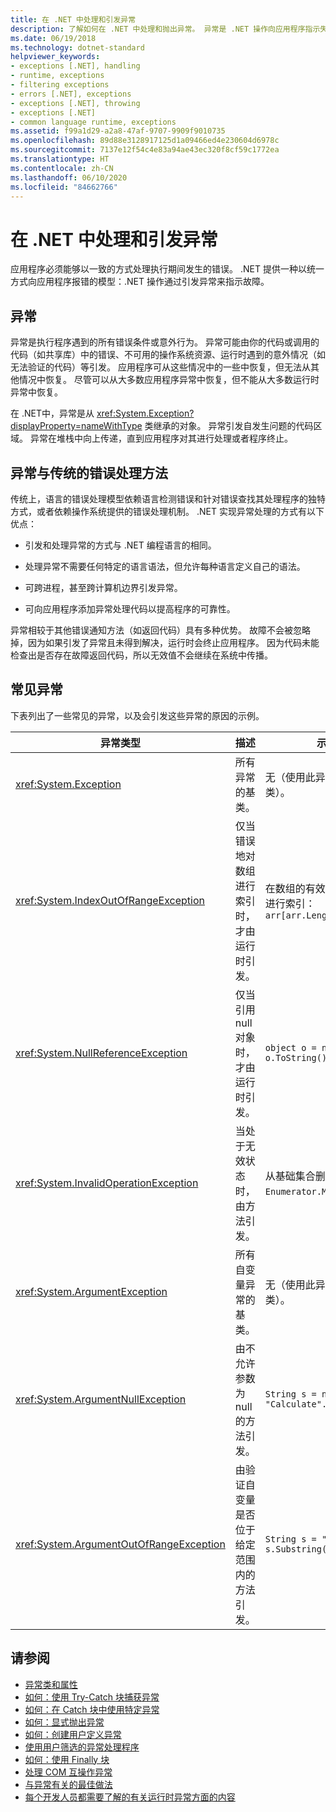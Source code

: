 ```yaml
---
title: 在 .NET 中处理和引发异常
description: 了解如何在 .NET 中处理和抛出异常。 异常是 .NET 操作向应用程序指示失败的方式。
ms.date: 06/19/2018
ms.technology: dotnet-standard
helpviewer_keywords:
- exceptions [.NET], handling
- runtime, exceptions
- filtering exceptions
- errors [.NET], exceptions
- exceptions [.NET], throwing
- exceptions [.NET]
- common language runtime, exceptions
ms.assetid: f99a1d29-a2a8-47af-9707-9909f9010735
ms.openlocfilehash: 89d88e3128917125d1a09466ed4e230604d6978c
ms.sourcegitcommit: 7137e12f54c4e83a94ae43ec320f8cf59c1772ea
ms.translationtype: HT
ms.contentlocale: zh-CN
ms.lasthandoff: 06/10/2020
ms.locfileid: "84662766"
---
```

# <a name="handling-and-throwing-exceptions-in-net"></a>在 .NET 中处理和引发异常

应用程序必须能够以一致的方式处理执行期间发生的错误。 .NET 提供一种以统一方式向应用程序报错的模型：.NET 操作通过引发异常来指示故障。

## <a name="exceptions"></a>异常

异常是执行程序遇到的所有错误条件或意外行为。 异常可能由你的代码或调用的代码（如共享库）中的错误、不可用的操作系统资源、运行时遇到的意外情况（如无法验证的代码）等引发。 应用程序可从这些情况中的一些中恢复，但无法从其他情况中恢复。 尽管可以从大多数应用程序异常中恢复，但不能从大多数运行时异常中恢复。

在 .NET中，异常是从 <xref:System.Exception?displayProperty=nameWithType> 类继承的对象。 异常引发自发生问题的代码区域。 异常在堆栈中向上传递，直到应用程序对其进行处理或者程序终止。

## <a name="exceptions-vs-traditional-error-handling-methods"></a>异常与传统的错误处理方法

传统上，语言的错误处理模型依赖语言检测错误和针对错误查找其处理程序的独特方式，或者依赖操作系统提供的错误处理机制。 .NET 实现异常处理的方式有以下优点：

- 引发和处理异常的方式与 .NET 编程语言的相同。

- 处理异常不需要任何特定的语言语法，但允许每种语言定义自己的语法。

- 可跨进程，甚至跨计算机边界引发异常。

- 可向应用程序添加异常处理代码以提高程序的可靠性。

异常相较于其他错误通知方法（如返回代码）具有多种优势。 故障不会被忽略掉，因为如果引发了异常且未得到解决，运行时会终止应用程序。 因为代码未能检查出是否存在故障返回代码，所以无效值不会继续在系统中传播。

## <a name="common-exceptions"></a>常见异常

下表列出了一些常见的异常，以及会引发这些异常的原因的示例。

| 异常类型 | 描述 | 示例 |
| -------------- | ----------- | ------- |
| <xref:System.Exception> | 所有异常的基类。 | 无（使用此异常的派生类）。 |
| <xref:System.IndexOutOfRangeException> | 仅当错误地对数组进行索引时，才由运行时引发。 | 在数组的有效范围外对数组进行索引： <br /> `arr[arr.Length+1]` |
| <xref:System.NullReferenceException> | 仅当引用 null 对象时，才由运行时引发。 | `object o = null;` <br /> `o.ToString();` |
| <xref:System.InvalidOperationException> | 当处于无效状态时，由方法引发。 | 从基础集合删除项后调用 `Enumerator.MoveNext()`。 |
| <xref:System.ArgumentException> | 所有自变量异常的基类。 | 无（使用此异常的派生类）。 |
| <xref:System.ArgumentNullException> | 由不允许参数为 null 的方法引发。 | `String s = null;` <br /> `"Calculate".IndexOf(s);`|
| <xref:System.ArgumentOutOfRangeException> | 由验证自变量是否位于给定范围内的方法引发。 | `String s = "string";` <br /> `s.Substring(s.Length+1);` |

## <a name="see-also"></a>请参阅

- [异常类和属性](exception-class-and-properties.md)
- [如何：使用 Try-Catch 块捕获异常](how-to-use-the-try-catch-block-to-catch-exceptions.md)
- [如何：在 Catch 块中使用特定异常](how-to-use-specific-exceptions-in-a-catch-block.md)
- [如何：显式抛出异常](how-to-explicitly-throw-exceptions.md)
- [如何：创建用户定义异常](how-to-create-user-defined-exceptions.md)
- [使用用户筛选的异常处理程序](using-user-filtered-exception-handlers.md)
- [如何：使用 Finally 块](how-to-use-finally-blocks.md)
- [处理 COM 互操作异常](handling-com-interop-exceptions.md)
- [与异常有关的最佳做法](best-practices-for-exceptions.md)
- [每个开发人员都需要了解的有关运行时异常方面的内容](https://github.com/dotnet/runtime/blob/master/docs/design/coreclr/botr/exceptions.md)
